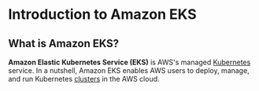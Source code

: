 
# Introduction to Amazon EKS

## What is Amazon EKS?

**Amazon Elastic Kubernetes Service (EKS)** is AWS's managed [Kubernetes](../../kubernetes/what-is-kubernetes) service.
In a nutshell, Amazon EKS enables AWS users to deploy, manage, and run Kubernetes 
[clusters](../../kubernetes/architecture#clusters) in the AWS cloud.

